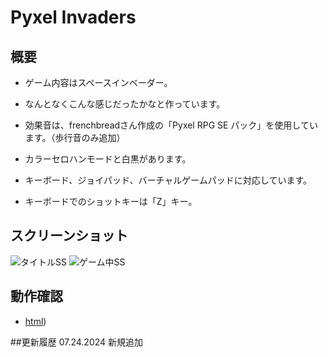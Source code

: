 # Pyxel Invaders

## 概要
- ゲーム内容はスペースインベーダー。
- なんとなくこんな感じだったかなと作っています。
- 効果音は、frenchbreadさん作成の「Pyxel RPG SE パック」を使用しています。（歩行音のみ追加）

- カラーセロハンモードと白黒があります。
- キーボード、ジョイパッド、バーチャルゲームパッドに対応しています。
- キーボードでのショットキーは「Z」キー。

## スクリーンショット
![タイトルSS](https://sanbunnoichi.web.fc2.com/png/pyxelinv_t.png)
![ゲーム中SS](https://sanbunnoichi.web.fc2.com/png/pyxelinv_g.png)

## 動作確認
- [html](https://sanbunnoichi.web.fc2.com/pyxel/pyxelinv.html))

##更新履歴
07.24.2024 新規追加
